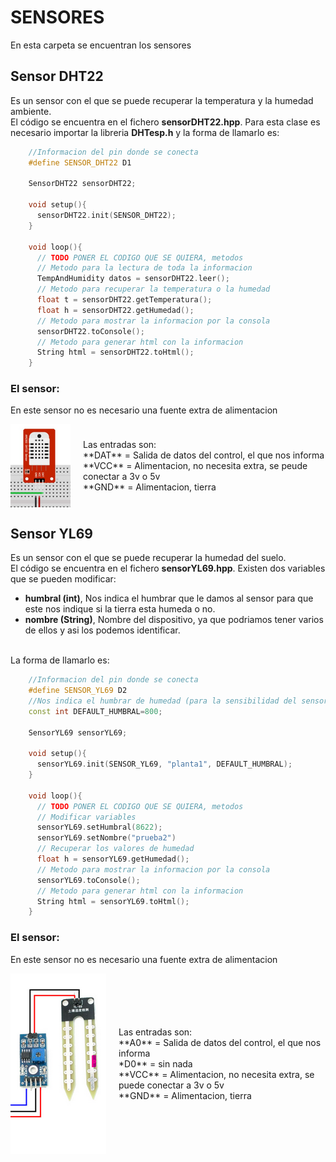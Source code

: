 # SENSORES
En esta carpeta se encuentran los sensores

## Sensor DHT22
Es un sensor con el que se puede recuperar la temperatura y la humedad ambiente.<br> 
El código se encuentra en el fichero **sensorDHT22.hpp**. Para esta clase es necesario importar la libreria **DHTesp.h** y la forma de llamarlo es: <br>
```c++
    //Informacion del pin donde se conecta
    #define SENSOR_DHT22 D1

    SensorDHT22 sensorDHT22;

    void setup(){
      sensorDHT22.init(SENSOR_DHT22);
    }

    void loop(){
      // TODO PONER EL CODIGO QUE SE QUIERA, metodos
      // Metodo para la lectura de toda la informacion
      TempAndHumidity datos = sensorDHT22.leer();
      // Metodo para recuperar la temperatura o la humedad
      float t = sensorDHT22.getTemperatura();
      float h = sensorDHT22.getHumedad();
      // Metodo para mostrar la informacion por la consola
      sensorDHT22.toConsole();
      // Metodo para generar html con la informacion
      String html = sensorDHT22.toHtml();
    }
```
### El sensor:
En este sensor no es necesario una fuente extra de alimentacion 
<div style="display: flex; align-items: center; margin-bottom: 20px;">
  <img src="../../doc/sensorDHT22.png" style="max-width: 200px; margin-right: 20px;">
  <p>Las entradas son:<br/>
  **DAT** = Salida de datos del control, el que nos informa<br/>
  **VCC** = Alimentacion, no necesita extra, se peude conectar a 3v o 5v<br/>
  **GND** = Alimentacion, tierra
  </p>
</div>

## Sensor YL69
Es un sensor con el que se puede recuperar la humedad del suelo.<br> 
El código se encuentra en el fichero **sensorYL69.hpp**. Existen dos variables que se pueden modificar: <br>
* **humbral (int)**, Nos indica el humbrar que le damos al sensor para que este nos indique si la tierra esta humeda o no.
* **nombre (String)**, Nombre del dispositivo, ya que podriamos tener varios de ellos y asi los podemos identificar. <br>

<br>La forma de llamarlo es: <br>

```c++
    //Informacion del pin donde se conecta
    #define SENSOR_YL69 D2
    //Nos indica el humbrar de humedad (para la sensibilidad del sensor)
    const int DEFAULT_HUMBRAL=800;

    SensorYL69 sensorYL69;

    void setup(){
      sensorYL69.init(SENSOR_YL69, "planta1", DEFAULT_HUMBRAL);
    }

    void loop(){
      // TODO PONER EL CODIGO QUE SE QUIERA, metodos
      // Modificar variables
      sensorYL69.setHumbral(8622);
      sensorYL69.setNombre("prueba2")
      // Recuperar los valores de humedad
      float h = sensorYL69.getHumedad();
      // Metodo para mostrar la informacion por la consola
      sensorYL69.toConsole();
      // Metodo para generar html con la informacion
      String html = sensorYL69.toHtml();
    }
```
### El sensor:
En este sensor no es necesario una fuente extra de alimentacion 
<div style="display: flex; align-items: center; margin-bottom: 20px;">
  <img src="../../doc/sensorYL69.png" style="max-width: 200px; margin-right: 20px;">
  <p>Las entradas son:<br/>
  **A0** = Salida de datos del control, el que nos informa<br/>
  *D0** = sin nada<br/>
  **VCC** = Alimentacion, no necesita extra, se puede conectar a 3v o 5v<br/>
  **GND** = Alimentacion, tierra
  </p>
</div>
